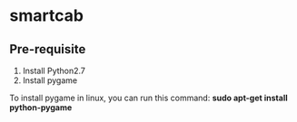 # smartcab

## Pre-requisite

1. Install Python2.7
2. Install pygame

To install pygame in linux, you can run this command: **sudo apt-get install python-pygame**

